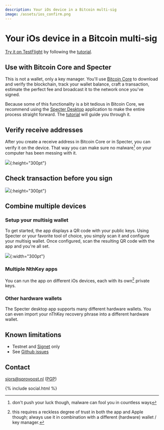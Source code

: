 ```yaml
---
description: Your iOs device in a Bitcoin multi-sig
image: /assets/ios_confirm.png
---
```

# Your iOs device in a Bitcoin multi-sig

[Try it on TestFlight](https://testflight.apple.com/join/Y6cbJbEe) by following the [tutorial](tutorial).

## Use with Bitcoin Core and Specter

This is not a wallet, only a key manager. You'll use [Bitcoin Core](https://bitcoincore.org/en/download/) to download and verify the blockchain, track your wallet balance, craft a transaction, estimate the perfect fee and broadcast it to the network once you've signed.

Because some of this functionality is a bit tedious in Bitcoin Core, we recommend using the [Specter Desktop](https://github.com/cryptoadvance/specter-desktop#specter-desktop) application to make the entire process straight forward. The [tutorial](tutorial) will guide you through it.

## Verify receive addresses

After you create a receive address in Bitcoin Core or in Specter, you can verify it on the device. That way you can make sure no malware[^malware] on your computer has been messing with it.

![](/assets/ios_addresses.png){:height="300pt"}

[^malware]: don't push your luck though, malware can fool you in countless ways

## Check transaction before you sign

![](/assets/ios_confirm.png){:height="300pt"}

## Combine multiple devices

### Setup your multisig wallet

To get started, the app displays a QR code with your public keys. Using Specter
or your favorite tool of choice, you simply scan it and configure your multisig wallet.
Once configured, scan the resulting QR code with the app and you're all set.

![](/assets/export_pubkey.png){:width="300pt"}

### Multiple NthKey apps

You can run the app on different iOs devices, each with its own[^trust] private keys.

[^trust]: this requires a reckless degree of trust in both the app and Apple though; always use it in combination with a different (hardware) wallet / key manager.

### Other hardware wallets

The Specter desktop app supports many different hardware wallets. You can even
import your nThKey recovery phrase into a different hardware wallet. 

## Known limitations

* Testnet and [Signet](http://nadobtc.btc.libsynpro.com/explaining-signet-nado-10) only
* See [Github issues](https://github.com/Sjors/nthkey-ios/issues)

## Contact

[sjors@sprovoost.nl](mailto:sjors@sprovoost.nl) ([PGP](/assets/CC301009.asc))

{% include social.html %}
